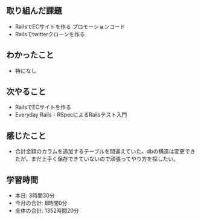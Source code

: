 ## 取り組んだ課題
- RailsでECサイトを作る プロモーションコード
- Railsでtwitterクローンを作る
## わかったこと
- 特になし
## 次やること
- RailsでECサイトを作る
- Everyday Rails - RSpecによるRailsテスト入門
## 感じたこと
-  合計金額のカラムを追加するテーブルを間違えていた。dbの構造は変更できたが、まだ上手く保存できていないので頑張ってやり方を探したい。
## 学習時間
- 本日: 3時間30分
- 今月の合計: 8時間0分
- 全体の合計: 1352時間20分
